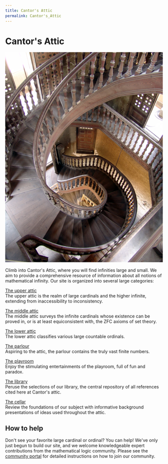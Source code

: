 ```yaml
---
title: Cantor's Attic
permalink: Cantor's_Attic
---
```

# Cantor's Attic



![Descent into History photo by Ernie Reyes](assets/img/DescentIntoHistoryByErnieReyes.jpg)



Climb into Cantor's Attic, where you will find infinities large and
small. We aim to provide a comprehensive resource of information about
all notions of mathematical infinity. Our site is organized into several
large categories:

[The upper attic](Upper_attic "Upper attic")   
The upper attic is the realm of large cardinals and the higher infinite,
extending from inaccessibility to inconsistency.

[The middle attic](Middle_attic "Middle attic")   
The middle attic surveys the infinite cardinals whose existence can be
proved in, or is at least equiconsistent with, the ZFC axioms of set
theory.

[The lower attic](Lower_attic "Lower attic")   
The lower attic classifies various large countable ordinals.


[The parlour](Parlour "Parlour")   
Aspiring to the attic, the parlour contains the truly vast finite
numbers.


[The playroom](Playroom "Playroom")   
Enjoy the stimulating entertainments of the playroom, full of fun and
paradox.

[The library](Library "Library")   
Peruse the selections of our library, the central repository of all
references cited here at Cantor's attic.

[The cellar](Cellar "Cellar")   
Review the foundations of our subject with informative background
presentations of ideas used throughout the attic.

## How to help

Don't see your favorite large cardinal or ordinal? You can help! We've
only just begun to build our site, and we welcome knowledgeable expert
contributions from the mathematical logic community. Please see the
[community
portal](Community_portal "Community portal")
for detailed instructions on how to join our community.


